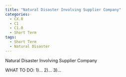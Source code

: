 ```yaml
---
title: "Natural Disaster Involving Supplier Company"
categories:
  - CX.0
  - C1
  - C1.0
  - Short Term
tags:
  - Short Term
  - Natural Disaster
---
```


Natural Disaster Involving Supplier Company

WHAT TO DO:
1)...
2)...
3)...